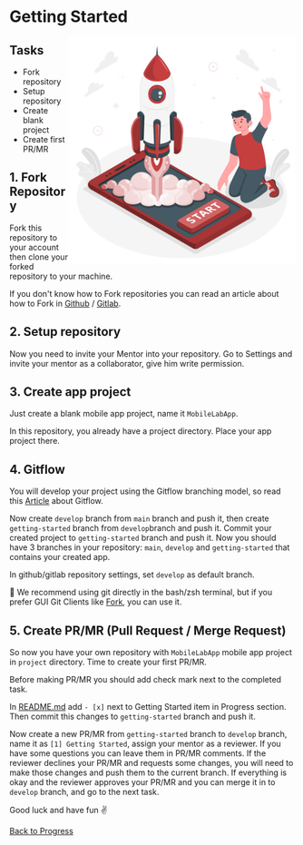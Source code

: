 # Getting Started

<img align="right" src="./assets/launching-amico.svg" width="400">

## Tasks

- Fork repository
- Setup repository
- Create blank project
- Create first PR/MR

## 1. Fork Repository

Fork this repository to your account then clone your forked repository to your machine.

If you don't know how to Fork repositories you can read an article about how to Fork in [Github](https://docs.github.com/en/github/getting-started-with-github/quickstart/fork-a-repo) / [Gitlab](https://docs.gitlab.com/ee/user/project/repository/forking_workflow.html).

## 2. Setup repository

Now you need to invite your Mentor into your repository. Go to Settings and invite your mentor as a collaborator, give him write permission.

## 3. Create app project

Just create a blank mobile app project, name it ```MobileLabApp```.

In this repository, you already have a project directory. Place your app project there.

## 4. Gitflow

You will develop your project using the Gitflow branching model, so read this [Article](https://www.atlassian.com/git/tutorials/comparing-workflows/gitflow-workflow) about Gitflow.

Now create ```develop``` branch from ```main``` branch and push it, then create ```getting-started``` branch from ```develop```branch and push it. Commit your created project to ```getting-started``` branch and push it. Now you should have 3 branches in your repository: ```main```, ```develop``` and ```getting-started``` that contains your created app.

In github/gitlab repository settings, set ```develop``` as default branch.

💬 We recommend using git directly in the bash/zsh terminal, but if you prefer GUI Git Clients like [Fork](https://git-fork.com), you can use it.

## 5. Create PR/MR (Pull Request / Merge Request)

So now you have your own repository with ```MobileLabApp``` mobile app project in ```project``` directory. Time to create your first PR/MR.

Before making PR/MR you should add check mark next to the completed task.

In [README.md](../README.md) add ```- [x]``` next to Getting Started item in Progress section. Then commit this changes to ```getting-started``` branch and push it.

Now create a new PR/MR from ```getting-started``` branch to ```develop``` branch, name it as ```[1] Getting Started```, assign your mentor as a reviewer. If you have some questions you can leave them in PR/MR comments. If the reviewer declines your PR/MR and requests some changes, you will need to make those changes and push them to the current branch. If everything is okay and the reviewer approves your PR/MR and you can merge it in to ```develop``` branch, and go to the next task.

Good luck and have fun ✌️

[Back to Progress](../README.md#progress)